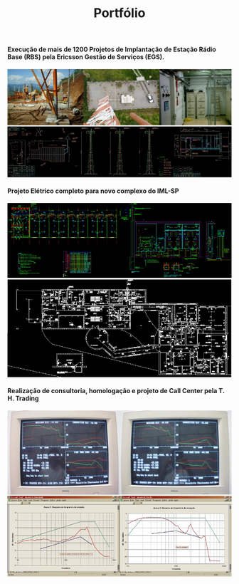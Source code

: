﻿---
layout: default
title: Portfólio
permalink: /3-Portfólio/
---

#### Execução de mais de 1200 Projetos de Implantação de Estação Rádio Base (RBS) pela Ericsson Gestão de Serviços (EGS).
![](/images/egs_1.jpg) ![](/images/egs_2.jpg)

#### Projeto Elétrico completo para novo complexo do IML-SP
![](/images/iml_1.jpg) ![](/images/iml_2.jpg)

#### Realização de consultoria, homologação e projeto de Call Center pela T. H. Trading
![](/images/th_1.jpg) ![](/images/th_2.jpg)

